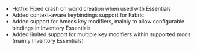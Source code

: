 - Hotfix: Fixed crash on world creation when used with Essentials
- Added context-aware keybindings support for Fabric
- Added support for Amecs key modifiers, mainly to allow configurable bindings in Inventory Essentials
- Added limited support for multiple key modifiers within supported mods (mainly Inventory Essentials)